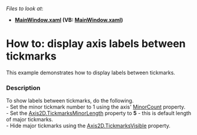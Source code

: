 <!-- default file list -->
*Files to look at*:

* **[MainWindow.xaml](./CS/LabelsBetweenTickmarks/MainWindow.xaml) (VB: [MainWindow.xaml](./VB/LabelsBetweenTickmarks/MainWindow.xaml))**
<!-- default file list end -->
# How to: display axis labels between tickmarks


This example demonstrates how to display labels between tickmarks.


<h3>Description</h3>

<p>To show labels between tickmarks, do the following.<br>- Set the minor tickmark number to 1 using the axis'&nbsp;<a href="https://documentation.devexpress.com/#WPF/DevExpressXpfChartsAxisBase_MinorCounttopic">MinorCount</a>&nbsp;property.<br>- Set the&nbsp;<a href="https://documentation.devexpress.com/#WPF/DevExpressXpfChartsAxis2D_TickmarksMinorLengthtopic">Axis2D.TickmarksMinorLength</a>&nbsp;property to&nbsp;<strong>5</strong>&nbsp;- this is default length of major tickmarks.<br>- Hide major tickmarks using the&nbsp;<a href="https://documentation.devexpress.com/#WPF/DevExpressXpfChartsAxis2D_TickmarksVisibletopic">Axis2D.TickmarksVisible</a>&nbsp;property.</p>

<br/>


